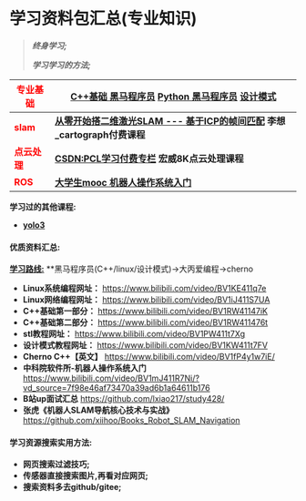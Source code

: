 # 学习资料包汇总(专业知识)

> ***终身学习;***
>
> ***学习学习的方法;***



| **<font color=red>专业基础</font>** | **[C++基础  黑马程序员](https://github.com/Blitzer207/C-Resource)**         **[Python 黑马程序员](https://github.com/hyh1750522171/bigData/tree/master/He%20Yihao)**        **[设计模式](https://github.com/FengJungle/DesignPattern)** |
| ----------------------------------- | ------------------------------------------------------------ |
| **<font color=red>slam</font>**     | [**从零开始搭二维激光SLAM --- 基于ICP的帧间匹配**](https://blog.csdn.net/tiancailx/article/details/110822624)     **李想_cartograph付费课程** |
| **<font color=red>点云处理</font>** | [**CSDN:PCL学习付费专栏**](https://blog.csdn.net/qq_36686437/category_9913573.html)      **宏威8K点云处理课程** |
| **<font color=red>ROS</font>**      | **[大学生mooc  机器人操作系统入门](https://sychaichangkun.gitbooks.io/ros-tutorial-icourse163/content/chapter1/1.3.html)** |

**学习过的其他课程:**

- **[yolo3](https://github.com/bubbliiiing/yolo3-pytorch)**

  

#### **优质资料汇总:**

**[学习路线:](http://www.itcast.cn/news/20161108/11042455887.shtml)** **黑马程序员(C++/linux/设计模式)→大丙爱编程→cherno

- **Linux系统编程网址：**               							https://www.bilibili.com/video/BV1KE411q7e
- **Linux网络编程网址：**               			                https://www.bilibili.com/video/BV1iJ411S7UA
- **C++基础第一部分：**   		 		                      	https://www.bilibili.com/video/BV1RW41147iK
- **C++基础第二部分：**  	 	 			                      https://www.bilibili.com/video/BV1RW411476t
- **stl教程网址：**         		  				                     https://www.bilibili.com/video/BV1PW411t7Xg
- **设计模式教程网址：**           			                  	https://www.bilibili.com/video/BV1KW411t7FV
- **Cherno C++【英文】**	         		                  	https://www.bilibili.com/video/BV1fP4y1w7iE/
- **中科院软件所-机器人操作系统入门** 		           https://www.bilibili.com/video/BV1mJ411R7Ni/?vd_source=7f98e46af73470a39ad6b1a64611b176
- **B站up面试汇总**                                                     https://github.com/lxiao217/study428/
- **张虎《机器人SLAM导航核心技术与实战》**        https://github.com/xiihoo/Books_Robot_SLAM_Navigation

#### **学习资源搜索实用方法:**

- **网页搜索过滤技巧;**
- **传感器直接搜索图片,再看对应网页;**
- **搜索资料多去github/gitee;**

